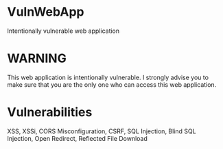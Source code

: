 # VulnWebApp
Intentionally vulnerable web application

# WARNING
This web application is intentionally vulnerable. I strongly advise you to make sure that you are the only one who can access this web application.

# Vulnerabilities
XSS,
XSSi,
CORS Misconfiguration,
CSRF,
SQL Injection,
Blind SQL Injection,
Open Redirect,
Reflected File Download
